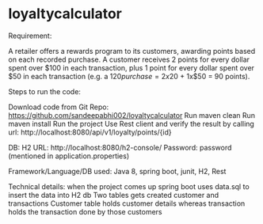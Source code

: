 # loyaltycalculator

Requirement:

A retailer offers a rewards program to its customers, awarding points based on each recorded purchase.
A customer receives 2 points for every dollar spent over $100 in each transaction, plus 1 point for every dollar spent over $50 in each transaction
(e.g. a $120 purchase = 2x$20 + 1x$50 = 90 points).

Steps to run the code:

Download code from Git Repo: https://github.com/sandeepabhi002/loyaltycalculator
Run maven clean
Run maven install
Run the project
Use Rest client and verify the result by calling url: http://localhost:8080/api/v1/loyalty/points/{id}

DB: H2
URL: http://localhost:8080/h2-console/
Password: password (mentioned in application.properties)

Framework/Language/DB used:
Java 8, spring boot, junit, H2, Rest

Technical details:
when the project comes up spring boot uses data.sql to insert the data into H2 db
Two tables gets created customer and transactions
Customer table holds customer details whereas transaction holds the transaction done by those customers
	

